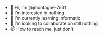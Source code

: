 - 👋 Hi, I’m @jmontagne-7n31
- 👀 I’m interested in nothing
- 🌱 I’m currently learning informatic
- 💞️ I’m looking to collaborate on still nothing
- 📫 How to reach me, just don't. 

<!---
jmontagne-7n31/jmontagne-7n31 is a ✨ special ✨ repository because its `README.md` (this file) appears on your GitHub profile.
You can click the Preview link to take a look at your changes.
--->
